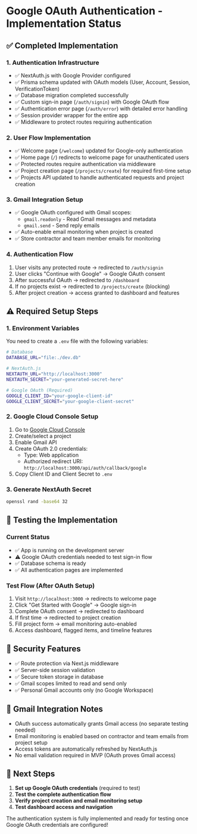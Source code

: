 # Google OAuth Authentication - Implementation Status

## ✅ Completed Implementation

### 1. Authentication Infrastructure
- ✅ NextAuth.js with Google Provider configured
- ✅ Prisma schema updated with OAuth models (User, Account, Session, VerificationToken)
- ✅ Database migration completed successfully
- ✅ Custom sign-in page (`/auth/signin`) with Google OAuth flow
- ✅ Authentication error page (`/auth/error`) with detailed error handling
- ✅ Session provider wrapper for the entire app
- ✅ Middleware to protect routes requiring authentication

### 2. User Flow Implementation
- ✅ Welcome page (`/welcome`) updated for Google-only authentication
- ✅ Home page (`/`) redirects to welcome page for unauthenticated users
- ✅ Protected routes require authentication via middleware
- ✅ Project creation page (`/projects/create`) for required first-time setup
- ✅ Projects API updated to handle authenticated requests and project creation

### 3. Gmail Integration Setup
- ✅ Google OAuth configured with Gmail scopes:
  - `gmail.readonly` - Read Gmail messages and metadata
  - `gmail.send` - Send reply emails
- ✅ Auto-enable email monitoring when project is created
- ✅ Store contractor and team member emails for monitoring

### 4. Authentication Flow
1. User visits any protected route → redirected to `/auth/signin`
2. User clicks "Continue with Google" → Google OAuth consent
3. After successful OAuth → redirected to `/dashboard`
4. If no projects exist → redirected to `/projects/create` (blocking)
5. After project creation → access granted to dashboard and features

## ⚠️ Required Setup Steps

### 1. Environment Variables
You need to create a `.env` file with the following variables:

```bash
# Database
DATABASE_URL="file:./dev.db"

# NextAuth.js
NEXTAUTH_URL="http://localhost:3000"
NEXTAUTH_SECRET="your-generated-secret-here"

# Google OAuth (Required)
GOOGLE_CLIENT_ID="your-google-client-id"
GOOGLE_CLIENT_SECRET="your-google-client-secret"
```

### 2. Google Cloud Console Setup
1. Go to [Google Cloud Console](https://console.cloud.google.com/)
2. Create/select a project
3. Enable Gmail API
4. Create OAuth 2.0 credentials:
   - Type: Web application
   - Authorized redirect URI: `http://localhost:3000/api/auth/callback/google`
5. Copy Client ID and Client Secret to `.env`

### 3. Generate NextAuth Secret
```bash
openssl rand -base64 32
```

## 🧪 Testing the Implementation

### Current Status
- ✅ App is running on the development server
- ⚠️ Google OAuth credentials needed to test sign-in flow
- ✅ Database schema is ready
- ✅ All authentication pages are implemented

### Test Flow (After OAuth Setup)
1. Visit `http://localhost:3000` → redirects to welcome page
2. Click "Get Started with Google" → Google sign-in
3. Complete OAuth consent → redirected to dashboard
4. If first time → redirected to project creation
5. Fill project form → email monitoring auto-enabled
6. Access dashboard, flagged items, and timeline features

## 🔐 Security Features
- ✅ Route protection via Next.js middleware
- ✅ Server-side session validation
- ✅ Secure token storage in database
- ✅ Gmail scopes limited to read and send only
- ✅ Personal Gmail accounts only (no Google Workspace)

## 📧 Gmail Integration Notes
- OAuth success automatically grants Gmail access (no separate testing needed)
- Email monitoring is enabled based on contractor and team emails from project setup
- Access tokens are automatically refreshed by NextAuth.js
- No email validation required in MVP (OAuth proves Gmail access)

## 🚀 Next Steps
1. **Set up Google OAuth credentials** (required to test)
2. **Test the complete authentication flow**
3. **Verify project creation and email monitoring setup**
4. **Test dashboard access and navigation**

The authentication system is fully implemented and ready for testing once Google OAuth credentials are configured! 